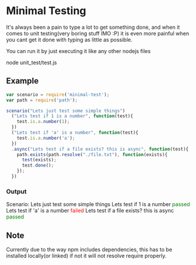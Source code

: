 Minimal Testing
===============

It's always been a pain to type a lot to get something done, and when it comes to unit testing(very boring stuff IMO :P) it is even more painful when you cant get it done with typing as little as possible.

You can run it by just executing it like any other nodejs files

  node unit_test/test.js

Example
--------

```javascript
var scenario = require('minimal-test');
var path = require('path');

scenario("Lets just test some simple things")
  ("Lets test if 1 is a number", function(test){
    test.is.a.number(1);
  })
  ("Lets test if 'a' is a number", function(test){
    test.is.a.number('a');
  })
  .async("Lets test if a file exists? this is async", function(test){
    path.exists(path.resolve("./file.txt"), function(exists){
      test(exists);
      test.done();
    });
  })
```

### Output ###

Scenario: Lets just test some simple things
  Lets test if 1 is a number <span style="color:green;">passed</span>
  Lets test if 'a' is a number <span style="color:red;">failed</span>
  Lets test if a file exists? this is async <span style="color:green;">passed</span>


Note
----

Currently due to the way npm includes dependencies, this has to be installed locally(or linked) if not it will not resolve require properly.
